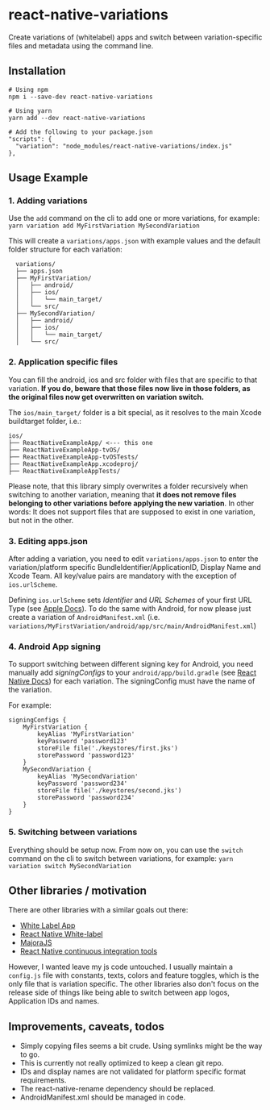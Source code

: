 # react-native-variations

Create variations of (whitelabel) apps and switch between variation-specific files and metadata using the command line.

## Installation
```
# Using npm
npm i --save-dev react-native-variations

# Using yarn
yarn add --dev react-native-variations

# Add the following to your package.json
"scripts": {
  "variation": "node_modules/react-native-variations/index.js"
},
```

## Usage Example

### 1. Adding variations

Use the `add` command on the cli to add one or more variations, for example:
`yarn variation add MyFirstVariation MySecondVariation`

This will create a `variations/apps.json` with example values and the default folder structure for each variation:

```
  variations/
  ├── apps.json
  ├── MyFirstVariation/
  │   ├── android/
  │   ├── ios/
  │   │   └── main_target/
  │   └── src/
  ├── MySecondVariation/
  │   ├── android/
  │   ├── ios/
  │   │   └── main_target/
  │   └── src/
```

### 2. Application specific files

You can fill the android, ios and src folder with files that are specific to that variation. **If you do, beware that those files now live in those folders, as the original files now get overwritten on variation switch.**

The `ios/main_target/` folder is a bit special, as it resolves to the main Xcode buildtarget folder, i.e.:

```
ios/
├── ReactNativeExampleApp/ <--- this one
├── ReactNativeExampleApp-tvOS/
├── ReactNativeExampleApp-tvOSTests/
├── ReactNativeExampleApp.xcodeproj/
├── ReactNativeExampleAppTests/
```

Please note, that this library simply overwrites a folder recursively when switching to another variation, meaning that **it does not remove files belonging to other variations before applying the new variation**.
In other words: It does not support files that are supposed to exist in one variation, but not in the other.

### 3. Editing apps.json

After adding a variation, you need to edit `variations/apps.json` to enter the variation/platform specific BundleIdentifier/ApplicationID, Display Name and Xcode Team. All key/value pairs are mandatory with the exception of `ios.urlScheme`.

Defining `ios.urlScheme` sets *Identifier* and *URL Schemes* of your first URL Type (see [Apple Docs](https://developer.apple.com/documentation/uikit/core_app/allowing_apps_and_websites_to_link_to_your_content/defining_a_custom_url_scheme_for_your_app#3020456)).
To do the same with Android, for now please just create a variation of `AndroidManifest.xml` (i.e. `variations/MyFirstVariation/android/app/src/main/AndroidManifest.xml`)

### 4. Android App signing

To support switching between different signing key for Android, you need manually add *signingConfigs* to your `android/app/build.gradle` (see [React Native Docs](https://facebook.github.io/react-native/docs/signed-apk-android#adding-signing-config-to-your-app-s-gradle-config)) for each variation. The signingConfig must have the name of the variation.

For example:

```
signingConfigs {
    MyFirstVariation {
        keyAlias 'MyFirstVariation'
        keyPassword 'password123'
        storeFile file('./keystores/first.jks')
        storePassword 'password123'
    }
    MySecondVariation {
        keyAlias 'MySecondVariation'
        keyPassword 'password234'
        storeFile file('./keystores/second.jks')
        storePassword 'password234'
    }
}
```

### 5. Switching between variations

Everything should be setup now. From now on, you can use the `switch` command on the cli to switch between variations, for example:
`yarn variation switch MySecondVariation`


## Other libraries / motivation

There are other libraries with a similar goals out there:

* [White Label App](https://github.com/hazmi/white-label-app)
* [React Native White-label](https://github.com/welldsagl/create-white-label-app)
* [MajoraJS](https://github.com/SperaHealth/majora)
* [React Native continuous integration tools](https://github.com/najeeb-rifaat/react-native-ci-tools)

However, I wanted leave my js code untouched. I usually maintain a `config.js` file with constants, texts, colors and feature toggles, which is the only file that is variation specific. The other libraries also don't focus on the release side of things like being able to switch between app logos, Application IDs and names.


## Improvements, caveats, todos

* Simply copying files seems a bit crude. Using symlinks might be the way to go.
* This is currently not really optimized to keep a clean git repo.
* IDs and display names are not validated for platform specific format requirements.
* The react-native-rename dependency should be replaced.
* AndroidManifest.xml should be managed in code.